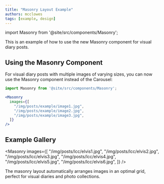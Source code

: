 ```yaml
---
title: "Masonry Layout Example"
authors: mcclowes
tags: [example, design]
---
```


import Masonry from '@site/src/components/Masonry';

This is an example of how to use the new Masonry component for visual diary posts.

<!--truncate-->

## Using the Masonry Component

For visual diary posts with multiple images of varying sizes, you can now use the Masonry component instead of the Carousel:

```jsx
import Masonry from '@site/src/components/Masonry';

<Masonry 
  images={[
    "/img/posts/example/image1.jpg",
    "/img/posts/example/image2.jpg",
    "/img/posts/example/image3.jpg",
  ]}
/>
```

## Example Gallery

<Masonry 
  images={[
    "/img/posts/lcc/elvis1.jpg",
    "/img/posts/lcc/elvis2.jpg",
    "/img/posts/lcc/elvis3.jpg",
    "/img/posts/lcc/elvis4.jpg",
    "/img/posts/lcc/elvis5.jpg",
    "/img/posts/lcc/elvis6.jpg",
  ]}
/>

The masonry layout automatically arranges images in an optimal grid, perfect for visual diaries and photo collections. 